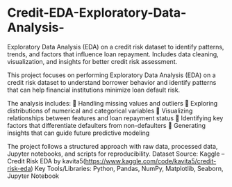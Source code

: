 # Credit-EDA-Exploratory-Data-Analysis-
Exploratory Data Analysis (EDA) on a credit risk dataset to identify patterns, trends, and factors that influence loan repayment. Includes data cleaning, visualization, and insights for better credit risk assessment.

This project focuses on performing Exploratory Data Analysis (EDA) on a credit risk dataset to understand borrower behavior and identify patterns that can help financial institutions minimize loan default risk.

The analysis includes:
🔹 Handling missing values and outliers
🔹 Exploring distributions of numerical and categorical variables
🔹 Visualizing relationships between features and loan repayment status
🔹 Identifying key factors that differentiate defaulters from non-defaulters
🔹 Generating insights that can guide future predictive modeling

The project follows a structured approach with raw data, processed data, Jupyter notebooks, and scripts for reproducibility.
Dataset Source: Kaggle – Credit Risk EDA by kavita5(https://www.kaggle.com/code/kavita5/credit-risk-eda)
Key Tools/Libraries: Python, Pandas, NumPy, Matplotlib, Seaborn, Jupyter Notebook
